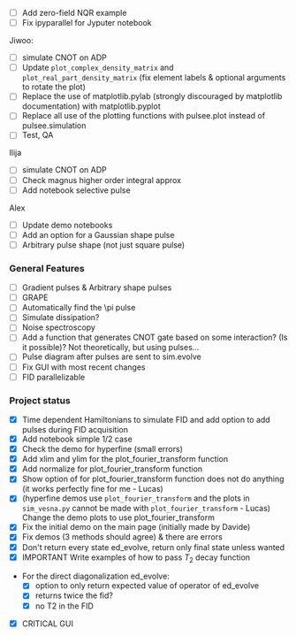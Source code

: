 - [ ] Add zero-field NQR example
- [ ] Fix ipyparallel for Jyputer notebook

Jiwoo: 
- [ ] simulate CNOT on ADP
- [ ] Update `plot_complex_density_matrix` and `plot_real_part_density_matrix` (fix element labels & optional arguments to rotate the plot)
- [ ] Replace the use of matplotlib.pylab (strongly discouraged by matplotlib documentation) with matplotlib.pyplot
- [ ] Replace all use of the plotting functions with pulsee.plot instead of pulsee.simulation
- [ ] Test, QA

Ilija
- [ ] simulate CNOT on ADP
- [ ] Check magnus higher order integral approx
- [ ] Add notebook selective pulse

Alex
- [ ] Update demo notebooks
- [ ] Add an option for a Gaussian shape pulse
- [ ] Arbitrary pulse shape (not just square pulse)

### General Features
- [ ] Gradient pulses & Arbitrary shape pulses
- [ ] GRAPE
- [ ] Automatically find the \pi pulse
- [ ] Simulate dissipation?
- [ ] Noise spectroscopy  
- [ ] Add a function that generates CNOT gate based on some interaction? (Is it possible)? Not theoretically, but using pulses...
- [ ] Pulse diagram after pulses are sent to sim.evolve
- [ ] Fix GUI with most recent changes
- [ ] FID parallelizable

### Project status
- [x] Time dependent Hamiltonians to simulate FID and add option to add pulses during FID acquisition
- [x] Add notebook simple 1/2 case
- [x] Check the demo for hyperfine (small errors) 
- [x] Add xlim and ylim for the plot_fourier_transform function
- [x] Add normalize for plot_fourier_transform function
- [x] Show option of for plot_fourier_transform function does not do anything (it works perfectly fine for me - Lucas)
- [x] (hyperfine demos use `plot_fourier_transform` and the plots in `sim_vesna.py` cannot be made with `plot_fourier_transform` - Lucas) Change the demo plots to use plot_fourier_transform 
- [x] Fix the initial demo on the main page (initially made by Davide)
- [x] Fix demos (3 methods should agree) & there are errors
- [x] Don't return every state ed_evolve, return only final state unless wanted
- [x] IMPORTANT Write examples of how to pass $T_2$ decay function
- For the direct diagonalization ed_evolve:
  - [x] option to only return expected value of operator of ed_evolve
  - [x] returns twice the fid?
  - [x] no T2 in the FID

- [x] CRITICAL GUI
